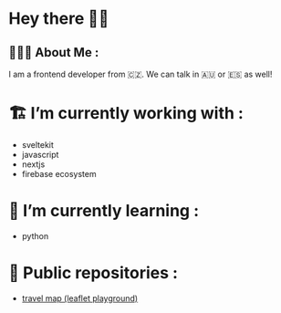 # Hey there 👋🏼

## 👨🏼‍💻 About Me :

I am a frontend developer from 🇨🇿. We can talk in 🇦🇺 or 🇪🇸 as well!

# 🏗 I’m currently working with :

- sveltekit
- javascript
- nextjs
- firebase ecosystem   

# 🤹 I’m currently learning :

- python

# 👀 Public repositories :
- [travel map (leaflet playground)](https://github.com/biscarrosse/travel-map)

